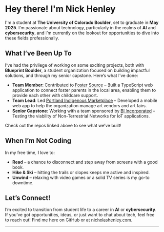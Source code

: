 # Hey there! I'm Nick Henley

I'm a student at **The University of Colorado Boulder**, set to graduate in **May 2025**. I’m passionate about technology, particularly in the realms of **AI** and **cybersecurity**, and I’m currently on the lookout for opportunities to dive into these fields professionally.

## What I’ve Been Up To
I’ve had the privilege of working on some exciting projects, both with **Blueprint Boulder**, a student organization focused on building impactful solutions, and through my senior capstone. Here’s what I’ve done:

- **Team Member**: Contributed to [Foster Source](https://github.com/Blueprint-Boulder/f21s22-foster-source) – Built a TypeScript web application to connect foster parents in the local area, enabling them to provide each other with childcare support.
- **Team Lead**: Led [Portland Indigenous Marketplace](https://github.com/Blueprint-Boulder/f23-PortlandIndigenousMarketplace) – Developed a mobile web app to help the organization manage art vendors and art fairs.
- **Senior Capstone**: Working with a team sponsored by [BI Incorporated](https://github.com/tjather/BI-Incorporated-Senior-Desgin) – Testing the viability of Non-Terrestrial Networks for IoT applications.

Check out the repos linked above to see what we’ve built!

## When I’m Not Coding
In my free time, I love to:
- **Read** – a chance to disconnect and step away from screens with a good book.
- **Hike & Ski** – hitting the trails or slopes keeps me active and inspired.
- **Unwind** – relaxing with video games or a solid TV series is my go-to downtime.

## Let’s Connect!
I’m excited to transition from student life to a career in **AI** or **cybersecurity**. If you’ve got opportunities, ideas, or just want to chat about tech, feel free to reach out! Find me here on GitHub or at [nicholashenley.com](https://nicholashenley.com).

---
